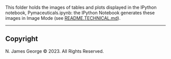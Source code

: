 This folder holds the images of tables and plots displayed in the IPython notebook, Pymaceuticals.ipynb: the IPython Notebook generates these images in Image Mode (see [README.TECHNICAL.md](./README.TECHNICAL.md)).

----

## Copyright

N. James George © 2023. All Rights Reserved.
